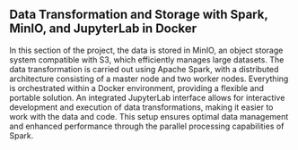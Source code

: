 
##  Data Transformation and Storage with Spark, MinIO, and JupyterLab in Docker
In this section of the project, the data is stored in MinIO, an object storage system compatible with S3, which efficiently manages large datasets. The data transformation is carried out using Apache Spark, with a distributed architecture consisting of a master node and two worker nodes. Everything is orchestrated within a Docker environment, providing a flexible and portable solution. An integrated JupyterLab interface allows for interactive development and execution of data transformations, making it easier to work with the data and code. This setup ensures optimal data management and enhanced performance through the parallel processing capabilities of Spark.
